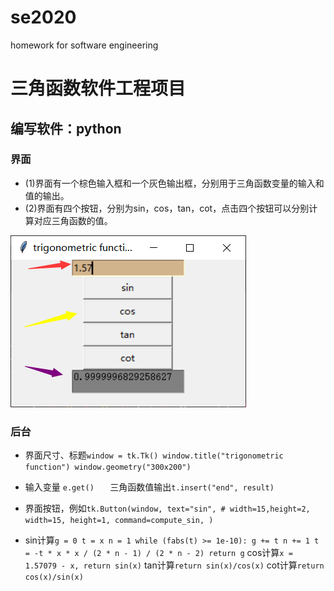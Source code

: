 # se2020
homework for software engineering

三角函数软件工程项目
=
编写软件：python
--
### 界面
* (1)界面有一个棕色输入框和一个灰色输出框，分别用于三角函数变量的输入和值的输出。
* (2)界面有四个按钮，分别为sin，cos，tan，cot，点击四个按钮可以分别计算对应三角函数的值。

![](https://github.com/PufeiLi/se2020/raw/master/界面.jpg)
### 后台
* 界面尺寸、标题```
             window = tk.Tk()
             window.title("trigonometric function")
             window.geometry("300x200")
             ```
* 输入变量 ```
             e.get()   
             ```
三角函数值输出```
         t.insert("end", result)
         ```<br>

* 界面按钮，例如```
         tk.Button(window,
                  text="sin",
                  # width=15,height=2,
                  width=15, height=1,
                  command=compute_sin, )
                  ```
* sin计算```
        g = 0
        t = x
        n = 1
        while (fabs(t) >= 1e-10):
        g += t
        n += 1
        t = -t * x * x / (2 * n - 1) / (2 * n - 2)
        return g
        ```
  cos计算```
         x = 1.57079 - x,
         return sin(x)
         ```
   tan计算```
          return sin(x)/cos(x)
          ```
    cot计算```
           return cos(x)/sin(x)
           ```

         
